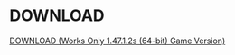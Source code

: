 # DOWNLOAD
[DOWNLOAD (Works Only 1.47.1.2s (64-bit) Game Version)](https://github.com/Tortudereli/ets2Cheat/releases/download/v1.0.0.0/ets2Cheat.rar)
